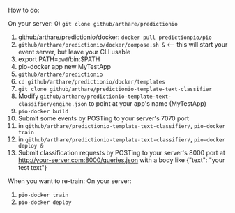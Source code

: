 How to do:

On your server:
0) `git clone github/arthare/predictionio`
1) github/arthare/predictionio/docker: `docker pull predictionpio/pio`
2) `github/arthare/predictionio/docker/compose.sh &` <-- this will start your event server, but leave your CLI usable
3) export PATH=`pwd`/bin:$PATH
4) pio-docker app new MyTestApp
5) `github/arthare/predictionio`
6) `cd github/arthare/predictionio/docker/templates`
7) `git clone github/arthare/predictionio-template-text-classifier`
8) Modify `github/arthare/predictionio-template-text-classifier/engine.json` to point at your app's name (MyTestApp)
9) `pio-docker build`
10) Submit some events by POSTing to your server's 7070 port
11) in `github/arthare/predictionio-template-text-classifier/`, `pio-docker train`
12) in `github/arthare/predictionio-template-text-classifier/`, `pio-docker deploy &`
13) Submit classification requests by POSTing to your server's 8000 port at http://your-server.com:8000/queries.json with a body like {"text": "your test text"}


When you want to re-train:
On your server:
1) `pio-docker train`
2) `pio-docker deploy`